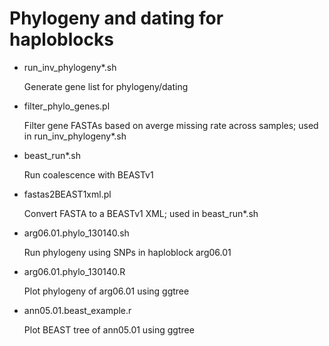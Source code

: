 # Phylogeny and dating for haploblocks

* run_inv_phylogeny*.sh
   
   Generate gene list for phylogeny/dating
* filter_phylo_genes.pl
   
   Filter gene FASTAs based on averge missing rate across samples; used in run_inv_phylogeny*.sh
* beast_run*.sh
   
   Run coalescence with BEASTv1
* fastas2BEAST1xml.pl
  
  Convert FASTA to a BEASTv1 XML; used in beast_run*.sh
* arg06.01.phylo_130140.sh
  
  Run phylogeny using SNPs in haploblock arg06.01 
* arg06.01.phylo_130140.R
  
  Plot phylogeny of arg06.01 using ggtree
* ann05.01.beast_example.r
  
  Plot BEAST tree of ann05.01 using ggtree
